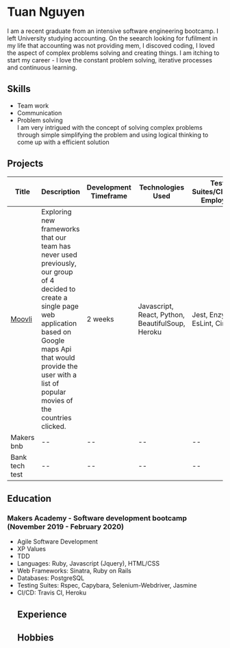 <h1> Tuan Nguyen </h1>
I am a recent graduate from an intensive software engineering bootcamp. I left University studying accounting. On the seearch looking for fufilment in my life that accounting was not providing mem, I discoved coding, I loved the aspect of complex problems solving and creating things.  I am itching to start my career - I love the constant problem solving, iterative processes and continuous learning.


<h2>
Skills
</h2>

<ul>
<li> Team work</l1>
<li> Communication </li>
<li> Problem solving</li>
I am very intrigued with the concept of solving complex problems through simple simplifying the problem and using logical thinking to come up with a efficient solution 

</ul>

<h2>
Projects
</h2>

| Title | Description | Development Timeframe | Technologies Used | Test Suites/CIs/CDs Employed |
|--|--|--|--|--|
| [Moovli](https://github.com/AndreaDiotallevi/moovli) | Exploring new frameworks that our team has never used previously, our group of 4 decided to create a single page web application based on Google maps Api that would provide the user with a list of popular movies of the countries clicked. | 2 weeks | Javascript, React, Python, BeautifulSoup, Heroku | Jest, Enzyme, EsLint, Circle CI |
| Makers bnb | -- | -- | -- | -- |
| Bank tech test | -- | -- | -- | -- |


<h2>
Education
</h2>
<h3> Makers Academy - Software development bootcamp (November 2019 - February 2020) </h3>
<ul>
<li> Agile Software Development </li>
<li>XP Values</li>
<li>TDD</li>
<li>Languages: Ruby, Javascript (Jquery), HTML/CSS</li>
<li>Web Frameworks: Sinatra, Ruby on Rails</li>
<li>Databases: PostgreSQL</li>
<li>Testing Suites: Rspec, Capybara, Selenium-Webdriver, Jasmine</li>
<li> CI/CD: Travis CI, Heroku</li>


<h2>
Experience
</h2>



<h2>
Hobbies
</h2>